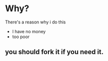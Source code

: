 # Why?

There's a reason why i do this
* I have no money
* too poor
## you should fork it if you need it.
